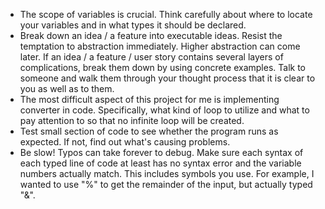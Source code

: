 - The scope of variables is crucial. Think carefully about where to locate your variables and in what types it should be declared. 
- Break down an idea / a feature into executable ideas. Resist the temptation to abstraction immediately. Higher abstraction can come later. If an idea / a feature / user story contains several layers of complications, break them down by using concrete examples. Talk to someone and walk them through your thought process that it is clear to you as well as to them. 
- The most difficult aspect of this project for me is implementing converter in code. Specifically, what kind of loop to utilize and what to pay attention to so that no infinite loop will be created. 
- Test small section of code to see whether the program runs as expected. If not, find out what's causing problems. 
- Be slow! Typos can take forever to debug. Make sure each syntax of each typed line of code at least has no syntax error and the variable numbers actually match. This includes symbols you use. For example, I wanted to use "%" to get the remainder of the input, but actually typed "&". 